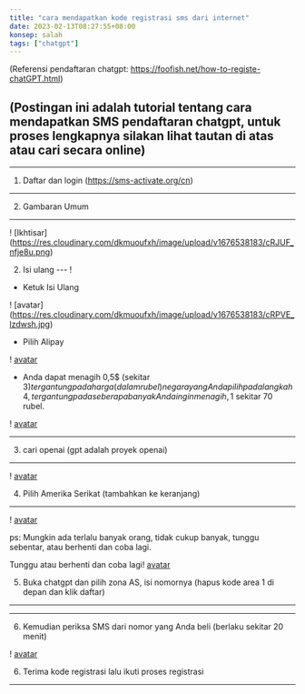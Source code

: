 ```yaml
---
title: "cara mendapatkan kode registrasi sms dari internet"
date: 2023-02-13T08:27:55+08:00
konsep: salah
tags: ["chatgpt"]
---
```


(Referensi pendaftaran chatgpt: https://foofish.net/how-to-registe-chatGPT.html)
## (Postingan ini adalah tutorial tentang cara mendapatkan SMS pendaftaran chatgpt, untuk proses lengkapnya silakan lihat tautan di atas atau cari secara online)
---

1. Daftar dan login (https://sms-activate.org/cn)
---

2. Gambaran Umum
---
! [Ikhtisar] (https://res.cloudinary.com/dkmuoufxh/image/upload/v1676538183/cRJUF_nfje8u.png)

2. Isi ulang
--- !
- Ketuk Isi Ulang

! [avatar] (https://res.cloudinary.com/dkmuoufxh/image/upload/v1676538183/cRPVE_lzdwsh.jpg)

- Pilih Alipay

! [avatar](https://res.cloudinary.com/dkmuoufxh/image/upload/v1676538181/cR1QX_wryhu4.jpg)
- Anda dapat menagih 0,5$ (sekitar 3$) tergantung pada harga (dalam rubel) negara yang Anda pilih pada langkah 4, tergantung pada seberapa banyak Anda ingin menagih, 1$ sekitar 70 rubel.

! [avatar](https://res.cloudinary.com/dkmuoufxh/image/upload/v1676538183/cRqgJ_pvzeys.png)

---

3. cari openai (gpt adalah proyek openai)
---

! [avatar](https://res.cloudinary.com/dkmuoufxh/image/upload/v1676538187/cRuLc_jxoreo.jpg)

4. Pilih Amerika Serikat (tambahkan ke keranjang)
---

! [avatar](https://res.cloudinary.com/dkmuoufxh/image/upload/v1676538182/ccfoN_gkus2c.png)

ps: Mungkin ada terlalu banyak orang, tidak cukup banyak, tunggu sebentar, atau berhenti dan coba lagi.

Tunggu atau berhenti dan coba lagi! [avatar](https://res.cloudinary.com/dkmuoufxh/image/upload/v1676538181/ccAjd_luak2m.jpg)



5. Buka chatgpt dan pilih zona AS, isi nomornya (hapus kode area 1 di depan dan klik daftar)
---
---
6. Kemudian periksa SMS dari nomor yang Anda beli (berlaku sekitar 20 menit)

! [avatar](https://res.cloudinary.com/dkmuoufxh/image/upload/v1676538181/cctlz_ydjbs7.jpg)

6. Terima kode registrasi lalu ikuti proses registrasi
---